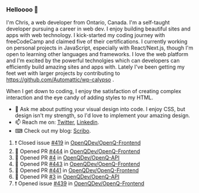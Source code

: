 ### Helloooo 👋

I'm Chris, a web developer from Ontario, Canada. I'm a self-taught developer pursuing a career in web dev. I enjoy building beautiful sites and apps with web technology.
I kick-started my coding journey with freeCodeCamp and claimed five of their certifications.  I currently working on personal projects in JavaScript, especially with React/Next.js, though I'm open to learning other languages and frameworks. I love the web platform and I'm excited by the powerful technolgies which can developers can efficiently build amazing sites and apps with. Lately I've been getting my feet wet with larger projects by contributing to https://github.com/Automattic/wp-calypso .

When I get down to coding, I enjoy the satisfaction of creating complex interaction and the eye candy of adding styles to my HTML. 

- 💬 Ask me about putting your visual design into code. I enjoy CSS, but design isn't my strength, so I'd love to implement your amazing design.
- 📫 Reach me on: [Twitter](https://twitter.com/Christo28120856), [Linkedin](https://www.linkedin.com/in/christopher-stevers-07b9a5204/).
- ⌨ Check out my blog: [Scribo](https://christopherstevers.cf).
<!--
**Christopher-Stevers/Christopher-Stevers** is a ✨ _special_ ✨ repository because its `README.md` (this file) appears on your GitHub profile.

Here are some ideas to get you started:

- 🔭 I’m currently working on ...
- 🌱 I’m currently learning ...
- 👯 I’m looking to collaborate on ...
- 🤔 I’m looking for help with ...
- 😄 Pronouns: ...
- ⚡ Fun fact: ...
-->

<!--START_SECTION:activity-->
1. ❗️ Closed issue [#419](https://github.com/OpenQDev/OpenQ-Frontend/issues/419) in [OpenQDev/OpenQ-Frontend](https://github.com/OpenQDev/OpenQ-Frontend)
2. 💪 Opened PR [#444](https://github.com/OpenQDev/OpenQ-Frontend/pull/444) in [OpenQDev/OpenQ-Frontend](https://github.com/OpenQDev/OpenQ-Frontend)
3. 💪 Opened PR [#4](https://github.com/OpenQDev/OpenQ-API/pull/4) in [OpenQDev/OpenQ-API](https://github.com/OpenQDev/OpenQ-API)
4. 💪 Opened PR [#443](https://github.com/OpenQDev/OpenQ-Frontend/pull/443) in [OpenQDev/OpenQ-Frontend](https://github.com/OpenQDev/OpenQ-Frontend)
5. 💪 Opened PR [#441](https://github.com/OpenQDev/OpenQ-Frontend/pull/441) in [OpenQDev/OpenQ-Frontend](https://github.com/OpenQDev/OpenQ-Frontend)
6. 💪 Opened PR [#3](https://github.com/OpenQDev/OpenQ-API/pull/3) in [OpenQDev/OpenQ-API](https://github.com/OpenQDev/OpenQ-API)
7. ❗️ Opened issue [#439](https://github.com/OpenQDev/OpenQ-Frontend/issues/439) in [OpenQDev/OpenQ-Frontend](https://github.com/OpenQDev/OpenQ-Frontend)
<!--END_SECTION:activity-->
